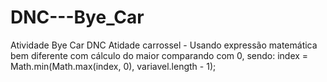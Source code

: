 # DNC---Bye_Car
Atividade Bye Car DNC
Atidade carrossel - 
Usando expressão matemática bem diferente com cálculo do maior comparando com 0, sendo:
index = Math.min(Math.max(index, 0), variavel.length - 1);
